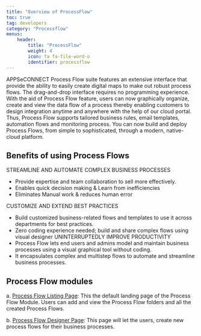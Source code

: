 ```yaml
---
title: "Overview of ProcessFlow"
toc: true
tag: developers
category: "Processflow"
menus: 
    header:
        title: "ProcessFlow"
        weight: 4
        icon: fa fa-file-word-o
        identifier: processflow
---
```



APPSeCONNECT Process Flow suite features an extensive interface that provide the ability to easily create digital maps 
to make out robust process flows. The drag-and-drop interface requires no programming experience. With the aid of 
Process Flow feature, users can now graphically organize, create and view the data flow of a process thereby enabling 
customers to design integration anytime and anywhere with the help of our cloud portal. Thus, Process Flow supports 
tailored business rules, email templates, automation flows and monitoring process. You can now build and deploy 
Process Flows, from simple to sophisticated, through a modern, native-cloud platform.

## Benefits of using Process Flows

STREAMLINE AND AUTOMATE COMPLEX BUSINESS PROCESSES
* Provide expertise and team collaboration to sell more effectively.
* Enables quick decision making & Learn from inefficiencies
* Eliminates Manual work & reduces human error

CUSTOMIZE AND EXTEND BEST PRACTICES
* Build customized business-related flows and templates to use it across departments for best practices.
* Zero coding experience needed; build and share complex flows using visual designer
UNINTERRUPTEDLY IMPROVE PRODUCTIVITY
* Process Flow lets end users and admins model and maintain business processes using a visual graphical tool without coding.
* It encapsulates complex and multistep flows to automate and streamline business processes.

## Process Flow modules

a.	[Process Flow Listing Page](/processflow/processflow-listing-page/): This the default landing page of the Process Flow Module. Users can add and view the Process Flow folders and all the created Process Flows.  

b.	[Process Flow Designer Page](/processflow/creating-and-designing-processflow/): This page will let the users, create new process flows for their business processes.




